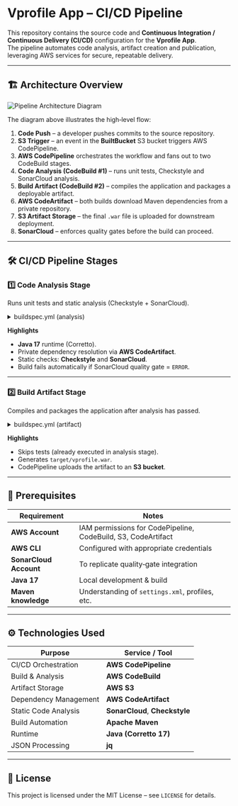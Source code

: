 
# Vprofile App – CI/CD Pipeline

This repository contains the source code and **Continuous Integration / Continuous Delivery (CI/CD)** configuration for the **Vprofile App**.  
The pipeline automates code analysis, artifact creation and publication, leveraging AWS services for secure, repeatable delivery.

---

## 🏗️ Architecture Overview

![Pipeline Architecture Diagram](ci-cd-pipeline-diagram.png) <!-- Replace with actual image path if different -->

The diagram above illustrates the high‑level flow:

1. **Code Push** – a developer pushes commits to the source repository.  
2. **S3 Trigger** – an event in the **BuiltBucket** S3 bucket triggers AWS CodePipeline.  
3. **AWS CodePipeline** orchestrates the workflow and fans out to two CodeBuild stages.  
4. **Code Analysis (CodeBuild #1)** – runs unit tests, Checkstyle and SonarCloud analysis.  
5. **Build Artifact (CodeBuild #2)** – compiles the application and packages a deployable artifact.  
6. **AWS CodeArtifact** – both builds download Maven dependencies from a private repository.  
7. **S3 Artifact Storage** – the final `.war` file is uploaded for downstream deployment.  
8. **SonarCloud** – enforces quality gates before the build can proceed.

---

## 🛠️ CI/CD Pipeline Stages

### 1️⃣ Code Analysis Stage

Runs unit tests and static analysis (Checkstyle + SonarCloud).

<details>
<summary>buildspec.yml (analysis)</summary>

```yaml
version: 0.2
env:
  parameter-store:
    LOGIN: LOGIN                # SonarCloud login token
    HOST: HOST                  # SonarCloud host URL
    Organization: Organization  # SonarCloud organization key
    Project: Project            # SonarCloud project key

phases:
  install:
    runtime-versions:
      java: corretto17
    commands:
      - cp ./settings.xml /root/.m2/settings.xml
      - export CODEARTIFACT_AUTH_TOKEN=`aws codeartifact get-authorization-token           --domain vprofile-repo-manager           --domain-owner 441160708640           --region us-east-1           --query authorizationToken --output text`
  pre_build:
    commands:
      - apt-get update && apt-get install -y jq checkstyle
      - wget https://repo.maven.apache.org/maven2/org/apache/maven/apache-maven/3.9.4/apache-maven-3.9.4-bin.tar.gz
      - tar xzvf apache-maven-3.9.4-bin.tar.gz && ln -s apache-maven-3.9.4 maven
      - wget https://binaries.sonarsource.com/Distribution/sonar-scanner-cli/sonar-scanner-cli-3.3.0.1492-linux.zip
      - unzip sonar-scanner-cli-3.3.0.1492-linux.zip
      - export PATH=$PATH:/sonar-scanner-3.3.0.1492-linux/bin/
  build:
    commands:
      - mvn test
      - mvn checkstyle:checkstyle
      - mvn sonar:sonar           -Dsonar.login=$LOGIN           -Dsonar.host.url=$HOST           -Dsonar.projectKey=$Project           -Dsonar.organization=$Organization           -Dsonar.java.binaries=target/test-classes/com/visualpathit/account/controllerTest/           -Dsonar.junit.reportsPath=target/surefire-reports/           -Dsonar.jacoco.reportsPath=target/jacoco.exec           -Dsonar.java.checkstyle.reportPaths=target/checkstyle-result.xml
      - sleep 5
      - curl https://sonarcloud.io/api/qualitygates/project_status?projectKey=$Project > result.json
      - cat result.json
      - |
        if [ $(jq -r '.projectStatus.status' result.json) = ERROR ]; then
          echo "Quality gate failed"; exit 1
        fi
```
</details>

**Highlights**

* **Java 17** runtime (Corretto).  
* Private dependency resolution via **AWS CodeArtifact**.  
* Static checks: **Checkstyle** and **SonarCloud**.  
* Build fails automatically if SonarCloud quality gate = `ERROR`.  

---

### 2️⃣ Build Artifact Stage

Compiles and packages the application after analysis has passed.

<details>
<summary>buildspec.yml (artifact)</summary>

```yaml
version: 0.2
phases:
  install:
    runtime-versions:
      java: corretto17
    commands:
      - cp ./settings.xml /root/.m2/settings.xml
      - export CODEARTIFACT_AUTH_TOKEN=`aws codeartifact get-authorization-token           --domain vprofile-repo-manager           --domain-owner 441160708640           --region us-east-1           --query authorizationToken --output text`
  pre_build:
    commands:
      - apt-get update && apt-get install -y jq
      - wget https://repo.maven.apache.org/maven2/org/apache/maven/apache-maven/3.9.4/apache-maven-3.9.4-bin.tar.gz
      - tar xzvf apache-maven-3.9.4-bin.tar.gz && ln -s apache-maven-3.9.4 maven
  build:
    commands:
      - mvn clean install -DskipTests
artifacts:
  files:
    - target/**/*.war
  discard-paths: yes
```
</details>

**Highlights**

* Skips tests (already executed in analysis stage).  
* Generates `target/vprofile.war`.  
* CodePipeline uploads the artifact to an **S3 bucket**.  

---

## 🔑 Prerequisites

| Requirement | Notes |
|-------------|-------|
| **AWS Account** | IAM permissions for CodePipeline, CodeBuild, S3, CodeArtifact |
| **AWS CLI** | Configured with appropriate credentials |
| **SonarCloud Account** | To replicate quality‑gate integration |
| **Java 17** | Local development & build |
| **Maven knowledge** | Understanding of `settings.xml`, profiles, etc. |

---

## ⚙️ Technologies Used

| Purpose                      | Service / Tool          |
|------------------------------|-------------------------|
| CI/CD Orchestration          | **AWS CodePipeline**    |
| Build & Analysis             | **AWS CodeBuild**       |
| Artifact Storage             | **AWS S3**              |
| Dependency Management        | **AWS CodeArtifact**    |
| Static Code Analysis         | **SonarCloud**, **Checkstyle** |
| Build Automation             | **Apache Maven**        |
| Runtime                      | **Java (Corretto 17)**  |
| JSON Processing              | **jq**                  |

---

## 📄 License

This project is licensed under the MIT License – see `LICENSE` for details.
